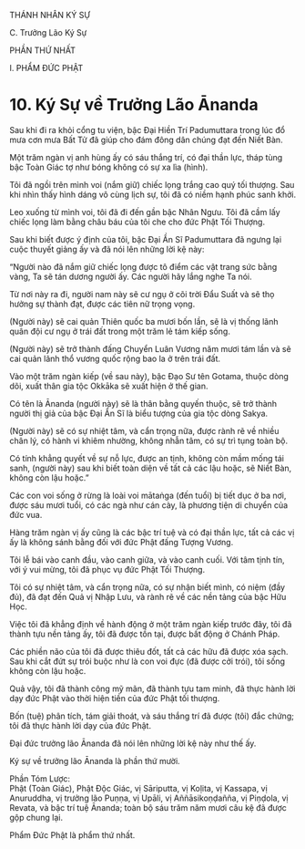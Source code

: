THÁNH NHÂN KÝ SỰ

C. Trưởng Lão Ký Sự

PHẦN THỨ NHẤT

I. PHẨM ĐỨC PHẬT

# 10. Ký Sự về Trưởng Lão Ānanda

Sau khi đi ra khỏi cổng tu viện, bậc Đại Hiền Trí Padumuttara trong lúc đổ mưa cơn mưa Bất Tử đã giúp cho đám đông dân chúng đạt đến Niết Bàn.

Một trăm ngàn vị anh hùng ấy có sáu thắng trí, có đại thần lực, tháp tùng bậc Toàn Giác tợ như bóng không có sự xa lìa (hình).

Tôi đã ngồi trên mình voi (nắm giữ) chiếc lọng trắng cao quý tối thượng. Sau khi nhìn thấy hình dáng vô cùng lịch sự, tôi đã có niềm hạnh phúc sanh khởi.

Leo xuống từ mình voi, tôi đã đi đến gần bậc Nhân Ngưu. Tôi đã cầm lấy chiếc lọng làm bằng châu báu của tôi che cho đức Phật Tối Thượng.

Sau khi biết được ý định của tôi, bậc Đại Ần Sĩ Padumuttara đã ngưng lại cuộc thuyết giảng ấy và đã nói lên những lời kệ này:

“Người nào đã nắm giữ chiếc lọng được tô điểm các vật trang sức bằng vàng, Ta sẽ tán dương người ấy. Các người hãy lắng nghe Ta nói.

Từ nơi này ra đi, người nam này sẽ cư ngụ ở cõi trời Đẩu Suất và sẽ thọ hưởng sự thành đạt, được các tiên nữ trọng vọng.

(Người này) sẽ cai quản Thiên quốc ba mươi bốn lần, sẽ là vị thống lãnh quân đội cư ngụ ở trái đất trong một trăm lẻ tám kiếp sống.

(Người này) sẽ trở thành đấng Chuyển Luân Vương năm mươi tám lần và sẽ cai quản lãnh thổ vương quốc rộng bao la ở trên trái đất.

Vào một trăm ngàn kiếp (về sau này), bậc Đạo Sư tên Gotama, thuộc dòng dõi, xuất thân gia tộc Okkāka sẽ xuất hiện ở thế gian.

Có tên là Ānanda (người này) sẽ là thân bằng quyến thuộc, sẽ trở thành người thị giả của bậc Đại Ẩn Sĩ là biểu tượng của gia tộc dòng Sakya.

(Người này) sẽ có sự nhiệt tâm, và cẩn trọng nữa, được rành rẽ về nhiều chân lý, có hành vi khiêm nhường, không nhẫn tâm, có sự trì tụng toàn bộ.

Có tính khẳng quyết về sự nỗ lực, được an tịnh, không còn mầm mống tái sanh, (người này) sau khi biết toàn diện về tất cả các lậu hoặc, sẽ Niết Bàn, không còn lậu hoặc.”

Các con voi sống ở rừng là loài voi mātaṅga (đến tuổi) bị tiết dục ở ba nơi, được sáu mươi tuổi, có các ngà như cán cày, là phương tiện di chuyển của đức vua.

Hàng trăm ngàn vị ấy cũng là các bậc trí tuệ và có đại thần lực, tất cả các vị ấy là không sánh bằng đối với đức Phật đấng Tượng Vương.

Tôi lễ bái vào canh đầu, vào canh giữa, và vào canh cuối. Với tâm tịnh tín, với ý vui mừng, tôi đã phục vụ đức Phật Tối Thượng.

Tôi có sự nhiệt tâm, và cẩn trọng nữa, có sự nhận biết mình, có niệm (đầy đủ), đã đạt đến Quả vị Nhập Lưu, và rành rẽ về các nền tảng của bậc Hữu Học.

Việc tôi đã khẳng định về hành động ở một trăm ngàn kiếp trước đây, tôi đã thành tựu nền tảng ấy, tôi đã được tồn tại, được bất động ở Chánh Pháp.

Các phiền não của tôi đã được thiêu đốt, tất cả các hữu đã được xóa sạch. Sau khi cắt đứt sự trói buộc như là con voi đực (đã được cởi trói), tôi sống không còn lậu hoặc.

Quả vậy, tôi đã thành công mỹ mãn, đã thành tựu tam minh, đã thực hành lời dạy đức Phật vào thời hiện tiền của đức Phật tối thượng.

Bốn (tuệ) phân tích, tám giải thoát, và sáu thắng trí đã được (tôi) đắc chứng; tôi đã thực hành lời dạy của đức Phật.

Đại đức trưởng lão Ānanda đã nói lên những lời kệ này như thế ấy.

Ký sự về trưởng lão Ānanda là phần thứ mười.

Phần Tóm Lược:  
Phật (Toàn Giác), Phật Độc Giác, vị Sāriputta, vị Koḷita, vị Kassapa, vị Anuruddha, vị trưởng lão Puṇṇa, vị Upāli, vị Aññāsikoṇḍañña, vị Piṇḍola, vị Revata, và bậc trí tuệ Ānanda; toàn bộ sáu trăm năm mươi câu kệ đã được gộp chung lại.

Phẩm Đức Phật là phẩm thứ nhất.
